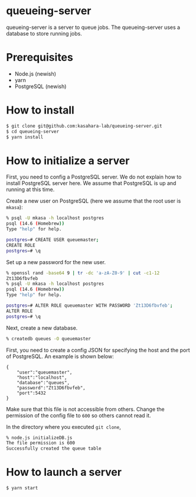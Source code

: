 # queueing-server
queueing-server is a server to queue jobs. The queueing-server uses a database to store running jobs.

# Prerequisites
- Node.js (newish)
- yarn
- PostgreSQL (newish)

# How to install
```bash
$ git clone git@github.com:kasahara-lab/queueing-server.git
$ cd queueing-server
$ yarn install
```

# How to initialize a server
First, you need to config a PostgreSQL server. We do not explain how to install PostgreSQL server here.
We assume that PostgreSQL is up and running at this time.

Create a new user on PostgreSQL (here we assume that the root user is `mkasa`):

```bash
% psql -U mkasa -h localhost postgres
psql (14.6 (Homebrew))
Type "help" for help.

postgres=# CREATE USER queuemaster;
CREATE ROLE
postgres=# \q
```

Set up a new password for the new user.
```bash
% openssl rand -base64 9 | tr -dc 'a-zA-Z0-9' | cut -c1-12
Zt13D6fbvfeb
% psql -U mkasa -h localhost postgres
psql (14.6 (Homebrew))
Type "help" for help.

postgres=# ALTER ROLE queuemaster WITH PASSWORD 'Zt13D6fbvfeb';
ALTER ROLE
postgres=# \q
```

Next, create a new database.

```bash
% createdb queues -O queuemaster
```

First, you need to create a config JSON for specifying the host and the port of PostgreSQL. An example is shown below:

```
{
    "user":"queuemaster",
    "host":"localhost",
    "database":"queues",
    "password":"Zt13D6fbvfeb",
    "port":5432
}
```

Make sure that this file is not accessible from others. Change the permission of the config file to `600` so others cannot read it.

In the directory where you executed `git clone`, 
```bash
% node.js initializeDB.js
The file permission is 600
Successfully created the queue table
```

# How to launch a server
```bash
$ yarn start
```
